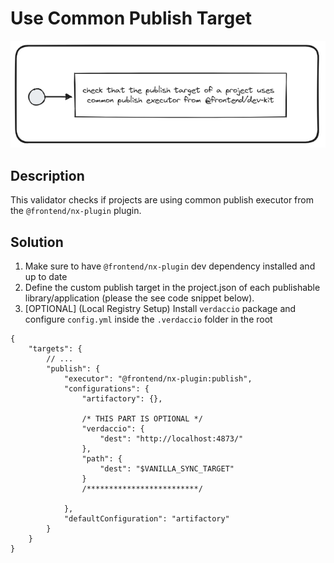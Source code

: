 # Use Common Publish Target
![use-common-publish-target.png](../../../../docs/images/use-common-publish-target.png)

## Description
This validator checks if projects are using common publish executor from the `@frontend/nx-plugin` plugin.

## Solution

1. Make sure to have `@frontend/nx-plugin` dev dependency installed and up to date
2. Define the custom publish target in the project.json of each publishable library/application (please the see code snippet below).
3. [OPTIONAL] (Local Registry Setup) Install `verdaccio` package and configure `config.yml` inside the `.verdaccio` folder in the root

```jsonc
{
    "targets": {
        // ...
        "publish": {
            "executor": "@frontend/nx-plugin:publish",
            "configurations": {
                "artifactory": {},
                
                /* THIS PART IS OPTIONAL */
                "verdaccio": {
                    "dest": "http://localhost:4873/"
                },
                "path": {
                    "dest": "$VANILLA_SYNC_TARGET"
                }
                /*************************/ 
                
            },            
            "defaultConfiguration": "artifactory"                        
        }
    }
}
```
